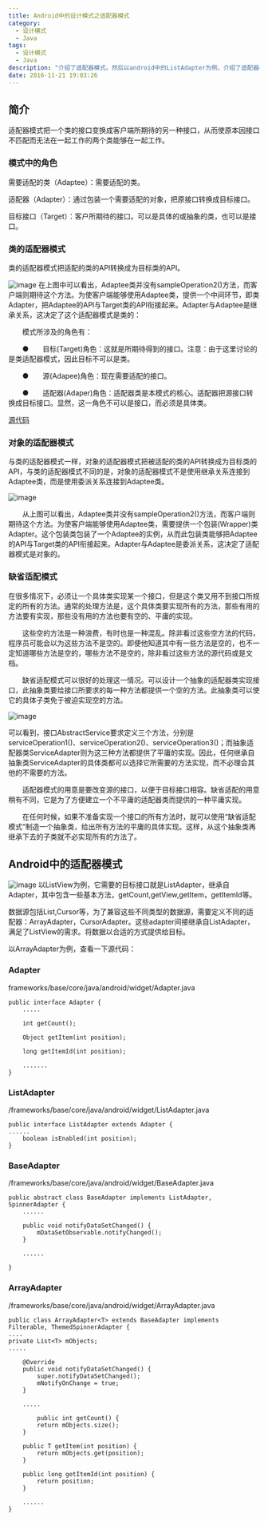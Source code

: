 ```yaml
---
title: Android中的设计模式之适配器模式
category:
  - 设计模式
  - Java
tags:
  - 设计模式
  - Java
description: "介绍了适配器模式。然后以android中的ListAdapter为例，介绍了适配器模式在android中的运用。"
date: 2016-11-21 19:03:26
---
```

## 简介
适配器模式把一个类的接口变换成客户端所期待的另一种接口，从而使原本因接口不匹配而无法在一起工作的两个类能够在一起工作。

### 模式中的角色
需要适配的类（Adaptee）：需要适配的类。

适配器（Adapter）：通过包装一个需要适配的对象，把原接口转换成目标接口。

目标接口（Target）：客户所期待的接口。可以是具体的或抽象的类，也可以是接口。

### 类的适配器模式
类的适配器模式把适配的类的API转换成为目标类的API。

![image](/assets/img/adapter_pattern/adapter_class.png)
在上图中可以看出，Adaptee类并没有sampleOperation2()方法，而客户端则期待这个方法。为使客户端能够使用Adaptee类，提供一个中间环节，即类Adapter，把Adaptee的API与Target类的API衔接起来。Adapter与Adaptee是继承关系，这决定了这个适配器模式是类的：

　　模式所涉及的角色有：

　　●　　目标(Target)角色：这就是所期待得到的接口。注意：由于这里讨论的是类适配器模式，因此目标不可以是类。

　　●　　源(Adapee)角色：现在需要适配的接口。

　　●　　适配器(Adaper)角色：适配器类是本模式的核心。适配器把源接口转换成目标接口。显然，这一角色不可以是接口，而必须是具体类。

[源代码](http://www.cnblogs.com/java-my-life/archive/2012/04/13/2442795.html)

### 对象的适配器模式
与类的适配器模式一样，对象的适配器模式把被适配的类的API转换成为目标类的API，与类的适配器模式不同的是，对象的适配器模式不是使用继承关系连接到Adaptee类，而是使用委派关系连接到Adaptee类。

![image](/assets/img/adapter_pattern/adapter_object.png)

　　从上图可以看出，Adaptee类并没有sampleOperation2()方法，而客户端则期待这个方法。为使客户端能够使用Adaptee类，需要提供一个包装(Wrapper)类Adapter。这个包装类包装了一个Adaptee的实例，从而此包装类能够把Adaptee的API与Target类的API衔接起来。Adapter与Adaptee是委派关系，这决定了适配器模式是对象的。

### 缺省适配模式
在很多情况下，必须让一个具体类实现某一个接口，但是这个类又用不到接口所规定的所有的方法。通常的处理方法是，这个具体类要实现所有的方法，那些有用的方法要有实现，那些没有用的方法也要有空的、平庸的实现。

　　这些空的方法是一种浪费，有时也是一种混乱。除非看过这些空方法的代码，程序员可能会以为这些方法不是空的。即便他知道其中有一些方法是空的，也不一定知道哪些方法是空的，哪些方法不是空的，除非看过这些方法的源代码或是文档。

　　缺省适配模式可以很好的处理这一情况。可以设计一个抽象的适配器类实现接口，此抽象类要给接口所要求的每一种方法都提供一个空的方法。此抽象类可以使它的具体子类免于被迫实现空的方法。

![image](/assets/img/adapter_pattern/adapter_empty.png)

可以看到，接口AbstractService要求定义三个方法，分别是serviceOperation1()、serviceOperation2()、serviceOperation3()；而抽象适配器类ServiceAdapter则为这三种方法都提供了平庸的实现。因此，任何继承自抽象类ServiceAdapter的具体类都可以选择它所需要的方法实现，而不必理会其他的不需要的方法。

　　适配器模式的用意是要改变源的接口，以便于目标接口相容。缺省适配的用意稍有不同，它是为了方便建立一个不平庸的适配器类而提供的一种平庸实现。

　　在任何时候，如果不准备实现一个接口的所有方法时，就可以使用“缺省适配模式”制造一个抽象类，给出所有方法的平庸的具体实现。这样，从这个抽象类再继承下去的子类就不必实现所有的方法了。

## Android中的适配器模式
![image](/assets/img/adapter_pattern/adapter_android.png)
以ListView为例，它需要的目标接口就是ListAdapter，继承自Adapter，其中包含一些基本方法，getCount,getView,getItem，getItemId等。

数据源包括List<T>,Cursor等，为了兼容这些不同类型的数据源，需要定义不同的适配器：ArrayAdapter，CursorAdapter。这些adapter间接继承自ListAdapter，满足了ListView的需求。将数据以合适的方式提供给目标。

以ArrayAdapter为例，查看一下源代码：
### Adapter
frameworks/base/core/java/android/widget/Adapter.java
```
public interface Adapter {
    .....
    
    int getCount();   

    Object getItem(int position);

    long getItemId(int position);
    
    .......
}
```

### ListAdapter
/frameworks/base/core/java/android/widget/ListAdapter.java
```
public interface ListAdapter extends Adapter {
......
    boolean isEnabled(int position);
}
```

### BaseAdapter
/frameworks/base/core/java/android/widget/BaseAdapter.java
```
public abstract class BaseAdapter implements ListAdapter, SpinnerAdapter {
    ......
    
    public void notifyDataSetChanged() {
        mDataSetObservable.notifyChanged();
    }
    
    ......
    
}
```

### ArrayAdapter
/frameworks/base/core/java/android/widget/ArrayAdapter.java
```
public class ArrayAdapter<T> extends BaseAdapter implements Filterable, ThemedSpinnerAdapter {
....
private List<T> mObjects;
.....

    @Override
    public void notifyDataSetChanged() {
        super.notifyDataSetChanged();
        mNotifyOnChange = true;
    }
    
    .....
    
        public int getCount() {
        return mObjects.size();
    }

    public T getItem(int position) {
        return mObjects.get(position);
    }

    public long getItemId(int position) {
        return position;
    }
    
    ......
}
```